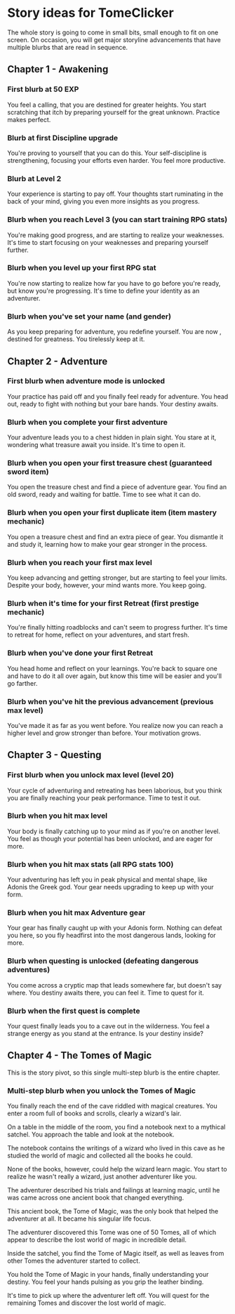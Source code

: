 # Story ideas for TomeClicker

The whole story is going to come in small bits, small enough to fit on one screen. On occasion, you will get major storyline advancements that have multiple blurbs that are read in sequence.

## Chapter 1 - Awakening

### First blurb at 50 EXP

You feel a calling, that you are destined for greater heights. You start scratching that itch by preparing yourself for the great unknown. Practice makes perfect.

### Blurb at first Discipline upgrade

You're proving to yourself that you can do this. Your self-discipline is strengthening, focusing your efforts even harder. You feel more productive.

### Blurb at Level 2

Your experience is starting to pay off. Your thoughts start ruminating in the back of your mind, giving you even more insights as you progress.

### Blurb when you reach Level 3 (you can start training RPG stats)

You're making good progress, and are starting to realize your weaknesses. It's time to start focusing on your weaknesses and preparing yourself further.

### Blurb when you level up your first RPG stat

You're now starting to realize how far you have to go before you're ready, but know you're progressing. It's time to define your identity as an adventurer.

### Blurb when you've set your name (and gender)

As you keep preparing for adventure, you redefine yourself. You are now <adventurer-name>, destined for greatness. You tirelessly keep at it.

## Chapter 2 - Adventure

### First blurb when adventure mode is unlocked

Your practice has paid off and you finally feel ready for adventure. You head out, ready to fight with nothing but your bare hands. Your destiny awaits.

### Blurb when you complete your first adventure

Your adventure leads you to a chest hidden in plain sight. You stare at it, wondering what treasure await you inside. It's time to open it.

### Blurb when you open your first treasure chest (guaranteed sword item)

You open the treasure chest and find a piece of adventure gear. You find an old sword, ready and waiting for battle. Time to see what it can do.

### Blurb when you open your first duplicate item (item mastery mechanic)

You open a treasure chest and find an extra piece of gear. You dismantle it and study it, learning how to make your gear stronger in the process.

### Blurb when you reach your first max level

You keep advancing and getting stronger, but are starting to feel your limits. Despite your body, however, your mind wants more. You keep going.

### Blurb when it's time for your first Retreat (first prestige mechanic)

You're finally hitting roadblocks and can't seem to progress further. It's time to retreat for home, reflect on your adventures, and start fresh.

### Blurb when you've done your first Retreat

You head home and reflect on your learnings. You're back to square one and have to do it all over again, but know this time will be easier and you'll go farther.

### Blurb when you've hit the previous advancement (previous max level)

You've made it as far as you went before. You realize now you can reach a higher level and grow stronger than before. Your motivation grows.

## Chapter 3 - Questing

### First blurb when you unlock max level (level 20)

Your cycle of adventuring and retreating has been laborious, but you think you are finally reaching your peak performance. Time to test it out.

### Blurb when you hit max level

Your body is finally catching up to your mind as if you're on another level. You feel as though your potential has been unlocked, and are eager for more.

### Blurb when you hit max stats (all RPG stats 100)

Your adventuring has left you in peak physical and mental shape, like Adonis the Greek god. Your gear needs upgrading to keep up with your form.

### Blurb when you hit max Adventure gear

Your gear has finally caught up with your Adonis form. Nothing can defeat you here, so you fly headfirst into the most dangerous lands, looking for more.

### Blurb when questing is unlocked (defeating dangerous adventures)

You come across a cryptic map that leads somewhere far, but doesn't say where. You destiny awaits there, you can feel it. Time to quest for it.

### Blurb when the first quest is complete

Your quest finally leads you to a cave out in the wilderness. You feel a strange energy as you stand at the entrance. Is your destiny inside?

## Chapter 4 - The Tomes of Magic

This is the story pivot, so this single multi-step blurb is the entire chapter.

### Multi-step blurb when you unlock the Tomes of Magic

You finally reach the end of the cave riddled with magical creatures. You enter a room full of books and scrolls, clearly a wizard's lair.

On a table in the middle of the room, you find a notebook next to a mythical satchel. You approach the table and look at the notebook.

The notebook contains the writings of a wizard who lived in this cave as he studied the world of magic and collected all the books he could.

None of the books, however, could help the wizard learn magic. You start to realize he wasn't really a wizard, just another adventurer like you.

The adventurer described his trials and failings at learning magic, until he was came across one ancient book that changed everything.

This ancient book, the Tome of Magic, was the only book that helped the adventurer at all. It became his singular life focus.

The adventurer discovered this Tome was one of 50 Tomes, all of which appear to describe the lost world of magic in incredible detail.

Inside the satchel, you find the Tome of Magic itself, as well as leaves from other Tomes the adventurer started to collect.

You hold the Tome of Magic in your hands, finally understanding your destiny. You feel your hands pulsing as you grip the leather binding.

It's time to pick up where the adventurer left off. You will quest for the remaining Tomes and discover the lost world of magic.
